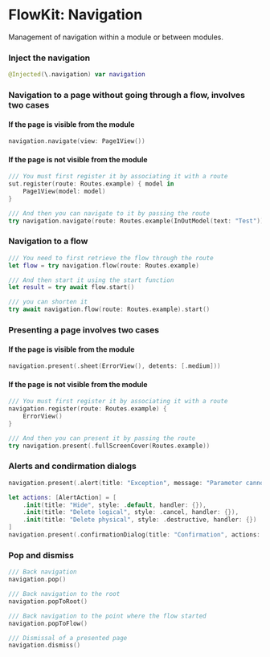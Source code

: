 #  FlowKit: Navigation

Management of navigation within a module or between modules.

### Inject the navigation

```swift
@Injected(\.navigation) var navigation
```

### Navigation to a page without going through a flow, involves two cases

#### If the page is visible from the module
```swift
navigation.navigate(view: Page1View())
```

#### If the page is not visible from the module
```swift
/// You must first register it by associating it with a route
sut.register(route: Routes.example) { model in
    Page1View(model: model)
}

/// And then you can navigate to it by passing the route
try navigation.navigate(route: Routes.example(InOutModel(text: "Test"))
```

### Navigation to a flow

```swift
/// You need to first retrieve the flow through the route
let flow = try navigation.flow(route: Routes.example)

/// And then start it using the start function
let result = try await flow.start()

/// you can shorten it
try await navigation.flow(route: Routes.example).start()
```

### Presenting a page involves two cases

#### If the page is visible from the module
```swift
navigation.present(.sheet(ErrorView(), detents: [.medium]))
```

#### If the page is not visible from the module
```swift
/// You must first register it by associating it with a route
navigation.register(route: Routes.example) {
    ErrorView()
}

/// And then you can present it by passing the route
try navigation.present(.fullScreenCover(Routes.example))
```

### Alerts and condirmation dialogs
```swift
navigation.present(.alert(title: "Exception", message: "Parameter cannot be null"))

let actions: [AlertAction] = [
    .init(title: "Hide", style: .default, handler: {}),
    .init(title: "Delete logical", style: .cancel, handler: {}),
    .init(title: "Delete physical", style: .destructive, handler: {})
]
navigation.present(.confirmationDialog(title: "Confirmation", actions: actions))
```

### Pop and dismiss

```swift
/// Back navigation
navigation.pop()

/// Back navigation to the root
navigation.popToRoot()

/// Back navigation to the point where the flow started
navigation.popToFlow()

/// Dismissal of a presented page
navigation.dismiss()
```
